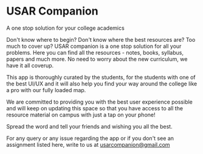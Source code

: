 # USAR Companion
A one stop solution for your college academics

Don't know where to begin? Don't know where the best resources are? Too much to cover up? USAR companion is a one stop solution for all your problems. Here you can find all the resources - notes, books, syllabus, papers and much more. No need to worry about the new curriculum, we have it all coverup. 

This app is thoroughly curated by the students, for the students with one of the best UI/UX and it will also help you find your way around the college like a pro with our fully loaded map.

We are committed to providing you with the best user experience possible and will keep on updating this space so that you have access to all the resource material on campus with just a tap on your phone!

Spread the word and tell your friends and wishing you all the best.
 
For any query or any issue regarding the app or if you don't see an assignment listed here, write to us at usarcompanion@gmail.com
